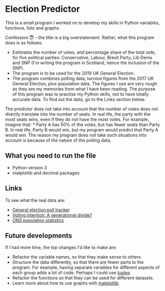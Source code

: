 # Election Predictor

This is a small program I worked on to develop my skills in Python variables, functions, lists and graphs.

Confession :innocent: - the title is a big overstatement. Rather, what this program does is as follows:
  * Estimates the number of votes, and percentage share of the total vote, for five political parties: Conservative, Labour, Brexit Party, Lib Dems and SNP (I'm writing the program in Scotland, hence the inclusion of the SNP).
  * The program is to be used for the 2019 UK General Election.
  * The program combines polling data, turnout figures from the 2017 UK General Election, plus population data. The figures I use are very rough as they are my memories from what I have been reading. The purpose of this program was to practise my Python skills, not to have totally accurate data. To find out the data, go to the Links section below.

The predictor does not take into account that the number of votes does not directly translate into the number of seats. In real life, the party with the most seats wins, even if they do not have the most votes. For example, imagine that:
    * Party A has 50% of the votes, but has fewer seats than Party B. In real life, Party B would win, but my program would predict that Party A would win.
The reason my program does not take such situations into account is because of the nature of the polling data.

## What you need to run the file
* Python version 3
* matplotlib and decimal packages

## Links
To see what the real data are:
* [General election poll tracker](https://www.bbc.co.uk/news/uk-politics-49798197)
* [Voting intention: A generational divide?](https://www.bbc.co.uk/news/election-2019-50543903)
* [ONS population statistics](https://www.ons.gov.uk/peoplepopulationandcommunity/populationandmigration/populationestimates/articles/overviewoftheukpopulation/august2019)

## Future developments
If I had more time, the top changes I'd like to make are:
* Refactor the variable names, so that they make sense to others.
* Structure the data differently, so that there are fewer parts to the program. For example, having separate variables for different aspects of each group adds a lot of code. Perhaps I could use [tuples](https://docs.python.org/3/c-api/tuple.html).
* Refactor the functions so that they can be used for different datasets.
* Learn more about how to use graphs with [matplotlib](https://matplotlib.org/).
